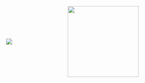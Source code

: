 <div style="display: flex; flex-direction: row; flex-wrap: nowrap; justify-content: space-around;">
  <img src="https://github-readme-stats.vercel.app/api/top-langs/?username=chris39704&langs_count=8&layout=compact" style="flex: 0 1 auto; align-self: center;" />
  <img src="https://github-readme-stats.vercel.app/api?username=chris39704&show_icons=true&theme=highcontrast&count_private=true&title_color=f59700&bg_color=0f1021&icon_color=00899e" style="flex: 0 1 0; align-self: center;" height="190px" /> 
</div>
  
<!-- dark, merko, highcontrast -->
<!--
**Chris39704/Chris39704** is a ✨ _special_ ✨ repository because its `README.md` (this file) appears on your GitHub profile.

Here are some ideas to get you started:

- 🔭 I’m currently working on ...
- 🌱 I’m currently learning ...
- 👯 I’m looking to collaborate on ...
- 🤔 I’m looking for help with ...
- 💬 Ask me about ...
- 📫 How to reach me: ...
- 😄 Pronouns: ...
- ⚡ Fun fact: ...
-->
